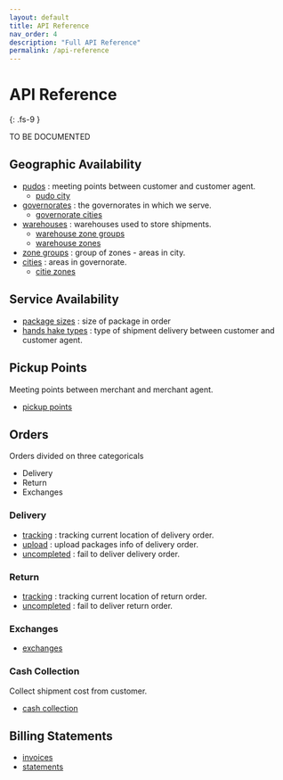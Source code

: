 ```yaml
---
layout: default
title: API Reference
nav_order: 4
description: "Full API Reference"
permalink: /api-reference
---
```


# API Reference
{: .fs-9 }

TO BE DOCUMENTED 


## Geographic Availability

- [pudos](#) : meeting points between customer and customer agent.
  - [pudo city](#)
- [governorates](#) : the governorates in which we serve.
  - [governorate cities](#)
- [warehouses](#) : warehouses used to store shipments.
  - [warehouse zone groups](#)
  - [warehouse zones](#)
- [zone groups](#) : group of zones - areas in city. 
- [cities](#) : areas in governorate.
  - [citie zones](#)

## Service Availability

- [package sizes](#) : size of package in order
- [hands hake types](#) : type of shipment delivery between customer and customer agent.

## Pickup Points

Meeting points between merchant and merchant agent.
- [pickup points](#)

## Orders

Orders divided on three categoricals
- Delivery
- Return
- Exchanges

### Delivery

- [tracking](#) : tracking current location of delivery order.
- [upload](#) : upload packages info of delivery order.
- [uncompleted](#) : fail to deliver delivery order.

### Return

- [tracking](#) : tracking current location of return order.
- [uncompleted](#) : fail to deliver return order.

### Exchanges

- [exchanges](#) 

### Cash Collection

Collect shipment cost from customer.
- [cash collection](#) 

## Billing Statements

- [invoices](#) 
- [statements](#) 

